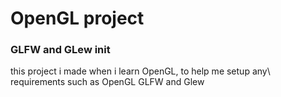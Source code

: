 # OpenGL project 
### GLFW and GLew init
this project i made when i learn OpenGL, to help me setup any\\
requirements such as OpenGL GLFW and Glew